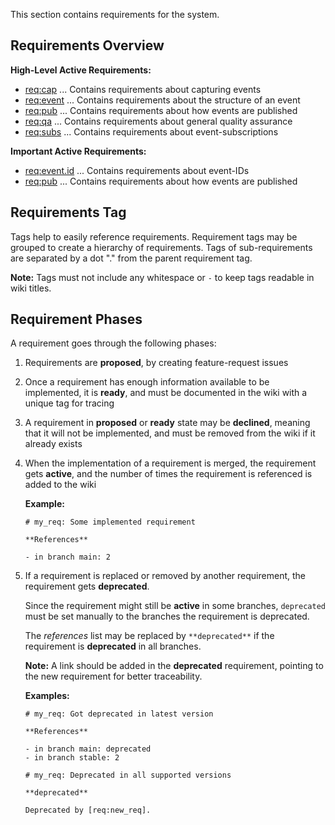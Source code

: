 This section contains requirements for the system.

## Requirements Overview

**High-Level Active Requirements:**

- [req:cap](5-REQ-cap) ... Contains requirements about capturing events
- [req:event](5-REQ-event) ... Contains requirements about the structure of an event
- [req:pub](5-REQ-pub) ... Contains requirements about how events are published
- [req:qa](5-REQ-qa) ... Contains requirements about general quality assurance
- [req:subs](5-REQ-subs) ... Contains requirements about event-subscriptions

**Important Active Requirements:**

- [req:event.id](5-REQ-event.id) ... Contains requirements about event-IDs
- [req:pub](5-REQ-pub) ... Contains requirements about how events are published

## Requirements Tag

Tags help to easily reference requirements.
Requirement tags may be grouped to create a hierarchy of requirements.
Tags of sub-requirements are separated by a dot "." from the parent requirement tag.

**Note:** Tags must not include any whitespace or `-` to keep tags readable in wiki titles.

## Requirement Phases

A requirement goes through the following phases:

1. Requirements are **proposed**, by creating feature-request issues
2. Once a requirement has enough information available to be implemented, it is **ready**, and must be documented in the wiki with a unique tag for tracing 
3. A requirement in **proposed** or **ready** state may be **declined**, meaning that it will not be implemented, and must be removed from the wiki if it already exists
4. When the implementation of a requirement is merged, the requirement gets **active**, and the number of times the requirement is referenced is added to the wiki

   **Example:**

   ```
   # my_req: Some implemented requirement
   
   **References**

   - in branch main: 2
   ```

5. If a requirement is replaced or removed by another requirement, the requirement gets **deprecated**.

   Since the requirement might still be **active** in some branches, `deprecated` must be set manually to the branches
   the requirement is deprecated.

   The *references* list may be replaced by `**deprecated**` if the requirement is **deprecated** in all branches. 

   **Note:** A link should be added in the **deprecated** requirement, pointing to the new requirement for better traceability.

   **Examples:**

   ```
   # my_req: Got deprecated in latest version

   **References**

   - in branch main: deprecated
   - in branch stable: 2
   ```

   ```
   # my_req: Deprecated in all supported versions

   **deprecated**

   Deprecated by [req:new_req].
   ```
